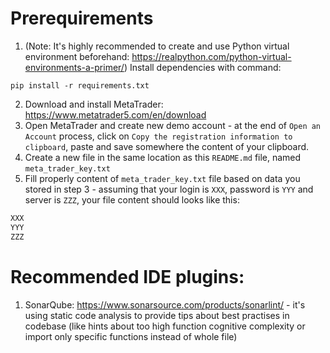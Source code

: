 # Prerequirements
1. (Note: It's highly recommended to create and use Python virtual environment beforehand: https://realpython.com/python-virtual-environments-a-primer/)
Install dependencies with command:
```
pip install -r requirements.txt
```
2. Download and install MetaTrader: https://www.metatrader5.com/en/download
3. Open MetaTrader and create new demo account - at the end of `Open an Account` process, click on `Copy the registration information to clipboard`, paste and save somewhere the content of your clipboard.
4. Create a new file in the same location as this `README.md` file, named `meta_trader_key.txt`
5. Fill properly content of `meta_trader_key.txt` file based on data you stored in step 3 - assuming that your login is `XXX`, password is `YYY` and server is `ZZZ`, your file content should looks like this:

```txt filename="meta_trader_key.txt"
XXX
YYY
ZZZ
```

# Recommended IDE plugins:
1. SonarQube: https://www.sonarsource.com/products/sonarlint/ - it's using static code analysis to provide tips about best practises in codebase (like hints about too high function cognitive complexity or import only specific functions instead of whole file)
